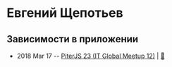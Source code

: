 # Евгений Щепотьев

## Зависимости в приложении
- 2018 Mar 17 -- [PiterJS 23 (IT Global Meetup 12)](https://youtu.be/xtcwpACFtKc)  | [:notebook:](https://github.com/piterjs/piterjs.org/blob/master/events/23/deps.pdf)  
